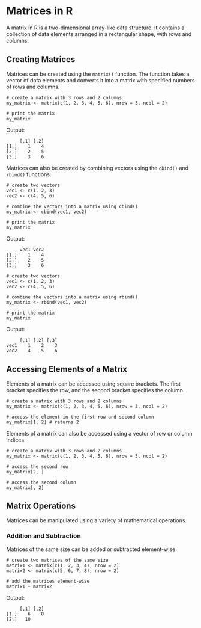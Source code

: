 # Matrices in R
A matrix in R is a two-dimensional array-like data structure. It contains a collection of data elements arranged in a rectangular shape, with rows and columns.

## Creating Matrices
Matrices can be created using the `matrix()` function. The function takes a vector of data elements and converts it into a matrix with specified numbers of rows and columns.

```
# create a matrix with 3 rows and 2 columns
my_matrix <- matrix(c(1, 2, 3, 4, 5, 6), nrow = 3, ncol = 2)

# print the matrix
my_matrix
```

Output:

```
     [,1] [,2]
[1,]    1    4
[2,]    2    5
[3,]    3    6
```

Matrices can also be created by combining vectors using the `cbind()` and `rbind()` functions.

```
# create two vectors
vec1 <- c(1, 2, 3)
vec2 <- c(4, 5, 6)

# combine the vectors into a matrix using cbind()
my_matrix <- cbind(vec1, vec2)

# print the matrix
my_matrix
```

Output:

```
     vec1 vec2
[1,]    1    4
[2,]    2    5
[3,]    3    6
```

```
# create two vectors
vec1 <- c(1, 2, 3)
vec2 <- c(4, 5, 6)

# combine the vectors into a matrix using rbind()
my_matrix <- rbind(vec1, vec2)

# print the matrix
my_matrix
```

Output:

```
     [,1] [,2] [,3]
vec1    1    2    3
vec2    4    5    6
```

## Accessing Elements of a Matrix
Elements of a matrix can be accessed using square brackets. The first bracket specifies the row, and the second bracket specifies the column.

```
# create a matrix with 3 rows and 2 columns
my_matrix <- matrix(c(1, 2, 3, 4, 5, 6), nrow = 3, ncol = 2)

# access the element in the first row and second column
my_matrix[1, 2] # returns 2
```

Elements of a matrix can also be accessed using a vector of row or column indices.

```
# create a matrix with 3 rows and 2 columns
my_matrix <- matrix(c(1, 2, 3, 4, 5, 6), nrow = 3, ncol = 2)

# access the second row
my_matrix[2, ]

# access the second column
my_matrix[, 2]
```

## Matrix Operations
Matrices can be manipulated using a variety of mathematical operations.

### Addition and Subtraction
Matrices of the same size can be added or subtracted element-wise.


```
# create two matrices of the same size
matrix1 <- matrix(c(1, 2, 3, 4), nrow = 2)
matrix2 <- matrix(c(5, 6, 7, 8), nrow = 2)

# add the matrices element-wise
matrix1 + matrix2
```

Output:

```
     [,1] [,2]
[1,]    6    8
[2,]   10
```